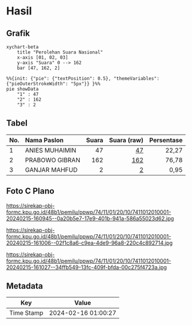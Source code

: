 # Hasil

## Grafik

```mermaid
xychart-beta
    title "Perolehan Suara Nasional"
    x-axis [01, 02, 03]
    y-axis "Suara" 0 --> 162
    bar [47, 162, 2]
```

```mermaid
%%{init: {"pie": {"textPosition": 0.5}, "themeVariables": {"pieOuterStrokeWidth": "5px"}} }%%
pie showData
    "1" : 47
    "2" : 162
    "3" : 2
```

## Tabel

| No. | Nama Paslon    | Suara | Suara (raw) | Persentase |
|:--- |:-------------- | -----:| -----------:| ----------:|
| 1   | ANIES MUHAIMIN | 47    | [47][p-1]   | 22,27      |
| 2   | PRABOWO GIBRAN | 162   | [162][p-2]  | 76,78      |
| 3   | GANJAR MAHFUD  | 2     | [2][p-3]    | 0,95       |


[p-1]: https://github.com/gigit-pemilu/pemilu-2024/blob/main/pilpres/hitung-suara/sub/74-sulawesi-tenggara/sub/11-kolaka-timur/sub/01-tirawuta/sub/2010-lalingato/sub/001-tps/sub/paslon-1.txt
[p-2]: https://github.com/gigit-pemilu/pemilu-2024/blob/main/pilpres/hitung-suara/sub/74-sulawesi-tenggara/sub/11-kolaka-timur/sub/01-tirawuta/sub/2010-lalingato/sub/001-tps/sub/paslon-2.txt
[p-3]: https://github.com/gigit-pemilu/pemilu-2024/blob/main/pilpres/hitung-suara/sub/74-sulawesi-tenggara/sub/11-kolaka-timur/sub/01-tirawuta/sub/2010-lalingato/sub/001-tps/sub/paslon-3.txt

## Foto C Plano

https://sirekap-obj-formc.kpu.go.id/48b1/pemilu/ppwp/74/11/01/20/10/7411012010001-20240215-160945--0a20b5e7-17e9-401b-941a-586a55023d62.jpg

https://sirekap-obj-formc.kpu.go.id/48b1/pemilu/ppwp/74/11/01/20/10/7411012010001-20240215-161006--02f1c8a6-c9ea-4de9-96a8-220c4c892714.jpg

https://sirekap-obj-formc.kpu.go.id/48b1/pemilu/ppwp/74/11/01/20/10/7411012010001-20240215-161027--34ffb549-13fc-409f-bfda-00c275f4723a.jpg


## Metadata

| Key        | Value               |
| ---------- | ------------------- |
| Time Stamp | 2024-02-16 01:00:27 |




